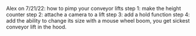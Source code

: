 Alex on 7/21/22:
how to pimp your conveyor  lifts
step 1: make the height counter
step 2: attache a camera to a lift
step 3: add a hold function
step 4: add the ability to change its size with a mouse wheel
boom, you get sickest conveyor lift in the hood.
